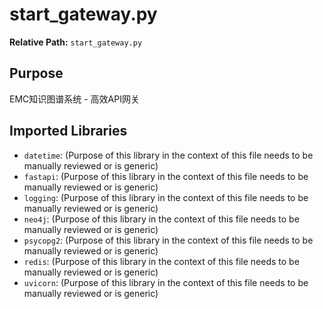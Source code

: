# start_gateway.py

**Relative Path:** `start_gateway.py`

## Purpose

EMC知识图谱系统 - 高效API网关

## Imported Libraries

- `datetime`: (Purpose of this library in the context of this file needs to be manually reviewed or is generic)
- `fastapi`: (Purpose of this library in the context of this file needs to be manually reviewed or is generic)
- `logging`: (Purpose of this library in the context of this file needs to be manually reviewed or is generic)
- `neo4j`: (Purpose of this library in the context of this file needs to be manually reviewed or is generic)
- `psycopg2`: (Purpose of this library in the context of this file needs to be manually reviewed or is generic)
- `redis`: (Purpose of this library in the context of this file needs to be manually reviewed or is generic)
- `uvicorn`: (Purpose of this library in the context of this file needs to be manually reviewed or is generic)

